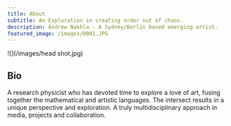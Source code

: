 ```yaml
---
title: About
subtitle: An Exploration in creating order out of chaos.
description: Andrew Nakhla - A Sydney/Berlin based emerging artist. 
featured_image: /images/0001.JPG
---
```


![](/images/head shot.jpg)

## Bio

A research physicist who has devoted time to explore a love of art, fusing together the mathematical and artistic languages. The intersect results in a unique perspective and exploration. A truly multidisciplinary approach in media, projects and collaboration.
